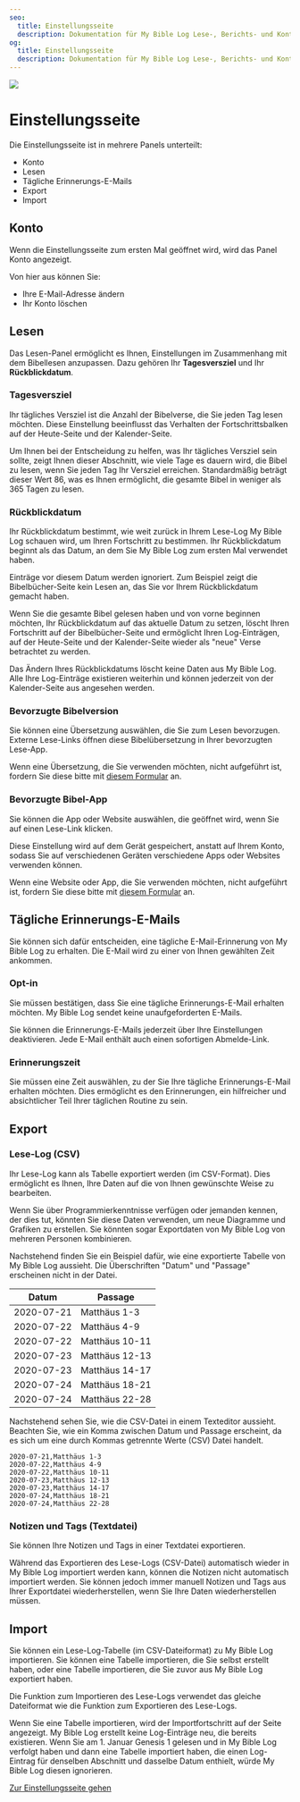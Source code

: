```yaml
---
seo:
  title: Einstellungsseite
  description: Dokumentation für My Bible Log Lese-, Berichts- und Kontoeinstellungen
og:
  title: Einstellungsseite
  description: Dokumentation für My Bible Log Lese-, Berichts- und Kontoeinstellungen
---
```


![](/share.jpg)

# Einstellungsseite

Die Einstellungsseite ist in mehrere Panels unterteilt:

* Konto
* Lesen
* Tägliche Erinnerungs-E-Mails
* Export
* Import

## Konto

Wenn die Einstellungsseite zum ersten Mal geöffnet wird, wird das Panel Konto angezeigt.

Von hier aus können Sie:

* Ihre E-Mail-Adresse ändern
* Ihr Konto löschen

## Lesen

Das Lesen-Panel ermöglicht es Ihnen, Einstellungen im Zusammenhang mit dem Bibellesen anzupassen. Dazu gehören Ihr **Tagesversziel** und Ihr **Rückblickdatum**.

### Tagesversziel

Ihr tägliches Versziel ist die Anzahl der Bibelverse, die Sie jeden Tag lesen möchten. Diese Einstellung beeinflusst das Verhalten der Fortschrittsbalken auf der Heute-Seite und der Kalender-Seite.

Um Ihnen bei der Entscheidung zu helfen, was Ihr tägliches Versziel sein sollte, zeigt Ihnen dieser Abschnitt, wie viele Tage es dauern wird, die Bibel zu lesen, wenn Sie jeden Tag Ihr Versziel erreichen. Standardmäßig beträgt dieser Wert 86, was es Ihnen ermöglicht, die gesamte Bibel in weniger als 365 Tagen zu lesen.

### Rückblickdatum

Ihr Rückblickdatum bestimmt, wie weit zurück in Ihrem Lese-Log My Bible Log schauen wird, um Ihren Fortschritt zu bestimmen. Ihr Rückblickdatum beginnt als das Datum, an dem Sie My Bible Log zum ersten Mal verwendet haben.

Einträge vor diesem Datum werden ignoriert. Zum Beispiel zeigt die Bibelbücher-Seite kein Lesen an, das Sie vor Ihrem Rückblickdatum gemacht haben.

Wenn Sie die gesamte Bibel gelesen haben und von vorne beginnen möchten, Ihr Rückblickdatum auf das aktuelle Datum zu setzen, löscht Ihren Fortschritt auf der Bibelbücher-Seite und ermöglicht Ihren Log-Einträgen, auf der Heute-Seite und der Kalender-Seite wieder als "neue" Verse betrachtet zu werden.

Das Ändern Ihres Rückblickdatums löscht keine Daten aus My Bible Log. Alle Ihre Log-Einträge existieren weiterhin und können jederzeit von der Kalender-Seite aus angesehen werden.

### Bevorzugte Bibelversion

Sie können eine Übersetzung auswählen, die Sie zum Lesen bevorzugen. Externe Lese-Links öffnen diese Bibelübersetzung in Ihrer bevorzugten Lese-App.

Wenn eine Übersetzung, die Sie verwenden möchten, nicht aufgeführt ist, fordern Sie diese bitte mit [diesem Formular](/de/feedback) an.

### Bevorzugte Bibel-App

Sie können die App oder Website auswählen, die geöffnet wird, wenn Sie auf einen Lese-Link klicken.

Diese Einstellung wird auf dem Gerät gespeichert, anstatt auf Ihrem Konto, sodass Sie auf verschiedenen Geräten verschiedene Apps oder Websites verwenden können.

Wenn eine Website oder App, die Sie verwenden möchten, nicht aufgeführt ist, fordern Sie diese bitte mit [diesem Formular](/de/feedback) an.

## Tägliche Erinnerungs-E-Mails

Sie können sich dafür entscheiden, eine tägliche E-Mail-Erinnerung von My Bible Log zu erhalten. Die E-Mail wird zu einer von Ihnen gewählten Zeit ankommen.

### Opt-in

Sie müssen bestätigen, dass Sie eine tägliche Erinnerungs-E-Mail erhalten möchten. My Bible Log sendet keine unaufgeforderten E-Mails.

Sie können die Erinnerungs-E-Mails jederzeit über Ihre Einstellungen deaktivieren. Jede E-Mail enthält auch einen sofortigen Abmelde-Link.

### Erinnerungszeit

Sie müssen eine Zeit auswählen, zu der Sie Ihre tägliche Erinnerungs-E-Mail erhalten möchten. Dies ermöglicht es den Erinnerungen, ein hilfreicher und absichtlicher Teil Ihrer täglichen Routine zu sein.

## Export

### Lese-Log (CSV)

Ihr Lese-Log kann als Tabelle exportiert werden (im CSV-Format). Dies ermöglicht es Ihnen, Ihre Daten auf die von Ihnen gewünschte Weise zu bearbeiten.

Wenn Sie über Programmierkenntnisse verfügen oder jemanden kennen, der dies tut, könnten Sie diese Daten verwenden, um neue Diagramme und Grafiken zu erstellen. Sie könnten sogar Exportdaten von My Bible Log von mehreren Personen kombinieren.

Nachstehend finden Sie ein Beispiel dafür, wie eine exportierte Tabelle von My Bible Log aussieht. Die Überschriften "Datum" und "Passage" erscheinen nicht in der Datei.

|Datum|Passage|
|---|---|
|2020-07-21|Matthäus 1-3|
|2020-07-22|Matthäus 4-9|
|2020-07-22|Matthäus 10-11|
|2020-07-23|Matthäus 12-13|
|2020-07-23|Matthäus 14-17|
|2020-07-24|Matthäus 18-21|
|2020-07-24|Matthäus 22-28|

Nachstehend sehen Sie, wie die CSV-Datei in einem Texteditor aussieht. Beachten Sie, wie ein Komma zwischen Datum und Passage erscheint, da es sich um eine durch Kommas getrennte Werte (CSV) Datei handelt.

```csv
2020-07-21,Matthäus 1-3
2020-07-22,Matthäus 4-9
2020-07-22,Matthäus 10-11
2020-07-23,Matthäus 12-13
2020-07-23,Matthäus 14-17
2020-07-24,Matthäus 18-21
2020-07-24,Matthäus 22-28
```

### Notizen und Tags (Textdatei)

Sie können Ihre Notizen und Tags in einer Textdatei exportieren.

Während das Exportieren des Lese-Logs (CSV-Datei) automatisch wieder in My Bible Log importiert werden kann, können die Notizen nicht automatisch importiert werden.
Sie können jedoch immer manuell Notizen und Tags aus Ihrer Exportdatei wiederherstellen, wenn Sie Ihre Daten wiederherstellen müssen.

## Import

Sie können ein Lese-Log-Tabelle (im CSV-Dateiformat) zu My Bible Log importieren. Sie können eine Tabelle importieren, die Sie selbst erstellt haben, oder eine Tabelle importieren, die Sie zuvor aus My Bible Log exportiert haben.

Die Funktion zum Importieren des Lese-Logs verwendet das gleiche Dateiformat wie die Funktion zum Exportieren des Lese-Logs.

Wenn Sie eine Tabelle importieren, wird der Importfortschritt auf der Seite angezeigt. My Bible Log erstellt keine Log-Einträge neu, die bereits existieren. Wenn Sie am 1. Januar Genesis 1 gelesen und in My Bible Log verfolgt haben und dann eine Tabelle importiert haben, die einen Log-Eintrag für denselben Abschnitt und dasselbe Datum enthielt, würde My Bible Log diesen ignorieren.

<div class="buttons">
  <a class="button is-light" href="/de/settings">Zur Einstellungsseite gehen</a>
</div>
